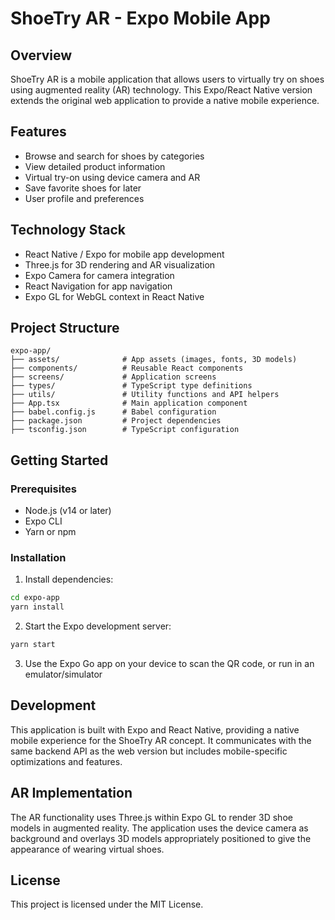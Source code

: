 # ShoeTry AR - Expo Mobile App

## Overview

ShoeTry AR is a mobile application that allows users to virtually try on shoes using augmented reality (AR) technology. This Expo/React Native version extends the original web application to provide a native mobile experience.

## Features

- Browse and search for shoes by categories
- View detailed product information
- Virtual try-on using device camera and AR 
- Save favorite shoes for later
- User profile and preferences

## Technology Stack

- React Native / Expo for mobile app development
- Three.js for 3D rendering and AR visualization
- Expo Camera for camera integration
- React Navigation for app navigation
- Expo GL for WebGL context in React Native

## Project Structure

```
expo-app/
├── assets/              # App assets (images, fonts, 3D models)
├── components/          # Reusable React components
├── screens/             # Application screens
├── types/               # TypeScript type definitions
├── utils/               # Utility functions and API helpers
├── App.tsx              # Main application component
├── babel.config.js      # Babel configuration
├── package.json         # Project dependencies
├── tsconfig.json        # TypeScript configuration
```

## Getting Started

### Prerequisites

- Node.js (v14 or later)
- Expo CLI
- Yarn or npm

### Installation

1. Install dependencies:
```bash
cd expo-app
yarn install
```

2. Start the Expo development server:
```bash
yarn start
```

3. Use the Expo Go app on your device to scan the QR code, or run in an emulator/simulator

## Development

This application is built with Expo and React Native, providing a native mobile experience for the ShoeTry AR concept. It communicates with the same backend API as the web version but includes mobile-specific optimizations and features.

## AR Implementation

The AR functionality uses Three.js within Expo GL to render 3D shoe models in augmented reality. The application uses the device camera as background and overlays 3D models appropriately positioned to give the appearance of wearing virtual shoes.

## License

This project is licensed under the MIT License.